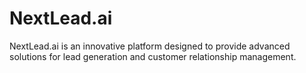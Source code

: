 # NextLead.ai

NextLead.ai is an innovative platform designed to provide advanced solutions for lead generation and customer relationship management.
